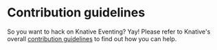 # Contribution guidelines

So you want to hack on Knative Eventing? Yay! Please refer to Knative's overall
[contribution guidelines](https://github.com/knative/docs/blob/master/contributing/CONTRIBUTING.md)
to find out how you can help.
